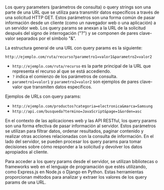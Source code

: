 Los query parameters (parámetros de consulta) o query strings son una parte de una URL que se utiliza para transmitir datos específicos a través de una solicitud HTTP GET. Estos parámetros son una forma común de pasar información desde un cliente (como un navegador web o una aplicación) a un servidor web. Los query params se anexan a la URL de la solicitud después del signo de interrogación ("?") y se componen de pares clave-valor separados por el símbolo "&".

La estructura general de una URL con query params es la siguiente:

```
http://ejemplo.com/ruta/recurso?parametro1=valor1&parametro2=valor2
```

- `http://ejemplo.com/ruta/recurso` es la parte principal de la URL que representa el recurso al que se está accediendo.
- `?` indica el comienzo de los parámetros de consulta.
- `parametro1=valor1` y `parametro2=valor2` son ejemplos de pares clave-valor que transmiten datos específicos.

Ejemplos de URLs con query params:

- `http://ejemplo.com/productos?categoria=electronica&marca=Samsung`
- `http://api.com/busqueda?termino=JavaScript&page=1&orden=asc`

En el contexto de las aplicaciones web y las API RESTful, los query params son una forma efectiva de pasar información al servidor. Estos parámetros se utilizan para filtrar datos, ordenar resultados, paginar contenido y realizar otras acciones relacionadas con la consulta de información. En el lado del servidor, se pueden procesar los query params para tomar decisiones sobre cómo responder a la solicitud y devolver los datos apropiados al cliente.

Para acceder a los query params desde el servidor, se utilizan bibliotecas o frameworks web en el lenguaje de programación que estés utilizando, como Express.js en Node.js o Django en Python. Estas herramientas proporcionan métodos para analizar y extraer los valores de los query params de una URL.
